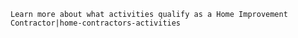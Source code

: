 ---
---

`Learn more about what activities qualify as a Home Improvement Contractor|home-contractors-activities`
